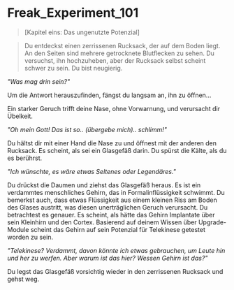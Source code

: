 # Freak_Experiment_101

>[Kapitel eins: Das ungenutzte Potenzial]

>Du entdeckst einen zerrissenen Rucksack, der auf dem Boden liegt. An den Seiten sind mehrere getrocknete Blutflecken zu sehen. Du versuchst, ihn hochzuheben, aber der Rucksack selbst scheint schwer zu sein. Du bist neugierig.

*"Was mag drin sein?"*

Um die Antwort herauszufinden, fängst du langsam an, ihn zu öffnen...

Ein starker Geruch trifft deine Nase, ohne Vorwarnung, und verursacht dir Übelkeit.

*"Oh mein Gott! Das ist so.. (übergebe mich).. schlimm!"*

Du hältst dir mit einer Hand die Nase zu und öffnest mit der anderen den Rucksack. Es scheint, als sei ein Glasgefäß darin. Du spürst die Kälte, als du es berührst.

*"Ich wünschte, es wäre etwas Seltenes oder Legendäres."*

Du drückst die Daumen und ziehst das Glasgefäß heraus. Es ist ein verdammtes menschliches Gehirn, das in Formalinflüssigkeit schwimmt. Du bemerkst auch, dass etwas Flüssigkeit aus einem kleinen Riss am Boden des Glases austritt, was diesen unerträglichen Geruch verursacht. Du betrachtest es genauer. Es scheint, als hätte das Gehirn Implantate über sein Kleinhirn und den Cortex. Basierend auf deinem Wissen über Upgrade-Module scheint das Gehirn auf sein Potenzial für Telekinese getestet worden zu sein.

*"Telekinese? Verdammt, davon könnte ich etwas gebrauchen, um Leute hin und her zu werfen. Aber warum ist das hier? Wessen Gehirn ist das?"*

Du legst das Glasgefäß vorsichtig wieder in den zerrissenen Rucksack und gehst weg.
